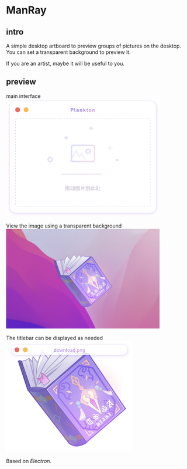 # ManRay

## intro
A simple desktop artboard to preview groups of pictures on the desktop. You can set a transparent background to preview it.

If you are an artist, maybe it will be useful to you.


## preview

 main interface
<img src="assets/preview-01@2x.png" width=420 >

View the image using a transparent background
<img src="assets/preview-02@2x.png" width=420 >

The titlebar can be displayed as needed
<img src="assets/preview-03@2x.png" width=347 >






Based on *Electron*.

